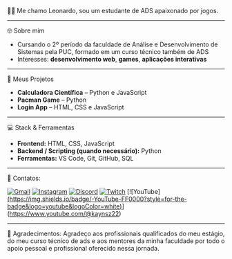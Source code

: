 🐱‍👤 Me chamo Leonardo, sou um estudante de ADS apaixonado por jogos.

---

🤓 Sobre mim
- Cursando o 2º período da faculdade de Análise e Desenvolvimento de Sistemas pela PUC, formado em um curso técnico também de ADS  
- Interesses: **desenvolvimento web**, **games**, **aplicações interativas**  

---

📓 Meus Projetos
- **Calculadora Científica** – Python e JavaScript  
- **Pacman Game** – Python  
- **Login App** – HTML, CSS e JavaScript  

---

💻 Stack & Ferramentas
- **Frontend:** HTML, CSS, JavaScript  
- **Backend / Scripting (quando necessário):** Python  
- **Ferramentas:** VS Code, Git, GitHub, SQL

---

📱 Contatos:

[![Gmail](https://img.shields.io/badge/-Gmail-D14836?style=for-the-badge&logo=gmail&logoColor=white)](mailto:danileo.anselmo@gmail.com)
[![Instagram](https://img.shields.io/badge/-Instagram-E4405F?style=for-the-badge&logo=instagram&logoColor=white)](https://www.instagram.com/leo_kklj)
[![Discord](https://img.shields.io/badge/-Discord-5865F2?style=for-the-badge&logo=discord&logoColor=white)](https://discord.gg/kayn_sz)
[![Twitch](https://img.shields.io/badge/-Twitch-9146FF?style=for-the-badge&logo=twitch&logoColor=white)](https://www.twitch.tv/kaynsz22)
[![YouTube][(https://img.shields.io/badge/-YouTube-FF0000?style=for-the-badge&logo=youtube&logoColor=white)](https://www.youtube.com/c/kaynsz22)](https://www.youtube.com/@kaynsz22)

---

📣 Agradecimentos:
Agradeço aos profissionais qualificados do meu estágio, do meu curso técnico de ads e aos mentores da minha faculdade por todo o apoio pessoal e profissional oferecido nessa jornada.
